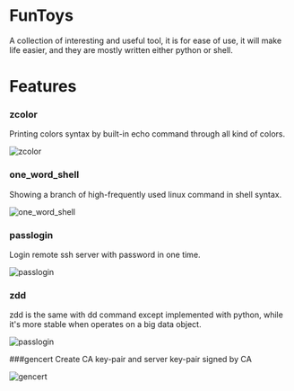 # FunToys
A collection of interesting and useful tool, it is for ease of use, it will make life easier, and they are mostly written either python or shell.

# Features
### zcolor
Printing colors syntax by built-in echo command through all kind of colors.

![zcolor](https://github.com/TheBeeMan/FunToys/blob/master/images/zcolor.png?raw=true)

### one_word_shell
Showing a branch of high-frequently used linux command in shell syntax.

![one_word_shell](https://github.com/TheBeeMan/FunToys/blob/master/images/one_word_shell.png?raw=true)

### passlogin
Login remote ssh server with password in one time.

![passlogin](https://github.com/TheBeeMan/FunToys/blob/master/images/passlogin.png?raw=true)

### zdd
zdd is the same with dd command except implemented with python, while it's more stable when operates on a big data object.

![passlogin](https://github.com/TheBeeMan/FunToys/blob/master/images/zdd.png?raw=true)

###gencert
Create CA key-pair and server key-pair signed by CA

![gencert](https://github.com/TheBeeMan/FunToys/blob/master/images/cert.png?raw=true)
